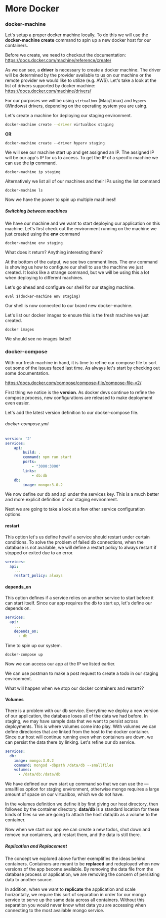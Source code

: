 # More Docker

### docker-machine

Let's setup a proper docker machine locally. To do this we will use the **docker-machine create** command to spin up a new docker host for our containers.

Before we create, we need to checkout the documentation: https://docs.docker.com/machine/reference/create/

As we can see, a **driver** is necessary to create a docker machine. The driver will be determined by the provider available to us on our machine or the remote provider we would like to utilize (e.g. AWS). Let's take a look at the list of drivers supported by docker machine: https://docs.docker.com/machine/drivers/

For our purposes we will be using `virtualbox` (Mac/Linux) and `hyperv` (Windows) drivers, depending on the operating system you are using.

Let's create a machine for deploying our staging environment.

```bash
docker-machine create --driver virtualbox staging
```

**OR**

```shell
docker-machine create --driver hyperv staging
```

We will see our machine start up and get assigned an IP. The assigned IP will be our app's IP for us to access. To get the IP of a specific machine we can use the **ip** command.

```shell
docker-machine ip staging
```

Alternatively we list all of our machines and their IPs using the list command

```shell
docker-machine ls
```

Now we have the power to spin up multiple machines!!

##### Switching between machines

We have our machine and we want to start deploying our application on this machine. Let's first check out the environment running on the machine we just created using the **env** command

```shell
docker-machine env staging
```

What does it return? Anything interesting there?

At the bottom of the output, we see two comment lines. The env command is showing us how to configure our shell to use the machine we just created. It looks like a strange command, but we will be using this a lot when deploying to different machines.

Let's go ahead and configure our shell for our staging machine.

```shell
eval $(docker-machine env staging)
```

Our shell is now connected to our brand new docker-machine.

Let's list our docker images to ensure this is the fresh machine we just created.

```shell
docker images
```

We should see no images listed!



### docker-compose

With our fresh machine in hand, it is time to refine our compose file to sort out some of the issues faced last time. As always let's start by checking out some documentation.

https://docs.docker.com/compose/compose-file/compose-file-v2/

First thing we notice is the **version**. As docker devs continue to refine the compose process, new configurations are released to make deployment even easier.

Let's add the latest version definition to our docker-compose file.

###### docker-compose.yml

```yaml
version: '2'
services:
	api:
		build: .
		command: npm run start
		ports: 
			- "3000:3000"
		links:
			- db:db
	db:
		image: mongo:3.0.2
```

We now define our db and api under the services key. This is a much better and more explicit definition of our staging environment.

Next we are going to take a look at a few other service configuration options.

#### restart

This option let's us define how/if a service should restart under certain conditions. To solve the problem of failed db connections, when the database is not available, we will define a restart policy to always restart if stopped or exited due to an error.

```yaml
services:
  api:
    ...
    restart_policy: always
```

#### depends_on

This option defines if a service relies on another service to start before it can start itself. Since our app requires the db to start up, let's define our depends on.

```yaml
services:
  api:
    ...
    depends_on:
      - db
```

Time to spin up our system.

```shell
docker-compose up
```

Now we can access our app at the IP we listed earlier.

We can use postman to make a post request to create a todo in our staging environment.

What will happen when we stop our docker containers and restart??



#### Volumes

There is a problem with our db service. Everytime we deploy a new version of our application, the database loses all of the data we had before. In staging, we may have sample data that we want to persist across deployments. This is where volumes come into play. With volumes we can define directories that are linked from the host to the docker container. Since our host will continue running even when containers are down, we can persist the data there by linking. Let's refine our db service.

```yaml
services:
  db:
    image: mongo:3.0.2
    command: mongod -dbpath /data/db --smallfiles
    volumes:
      - /data/db:/data/db
```

We have defined our own start up command so that we can use the —smallfiles option for staging environment, otherwise mongo requires a large amount of space on our virtualbox, which we do not have.

In the volumes definition we define it by first giving our host directory, then followed by the container directory. **data/db** is a standard location for these kinds of files so we are going to attach the host data/db as a volume to the container.

Now when we start our app we can create a new todos, shut down and remove our containers, and restart them, and the data is still there.



##### Replication and Replacement

The concept we explored above further exemplifies the ideas behind containers. Containers are meant to be **replaced** and redeployed when new versions of the app become available. By removing the data file from the database process or application, we are removing the concern of persisting data to another source.

In addition, when we want to **replicate** the application and scale horizontally, we require this sort of separation in order for our mongo service to serve up the same data across all containers. Without this separation you would never know what data you are accessing when connecting to the most available mongo service.
